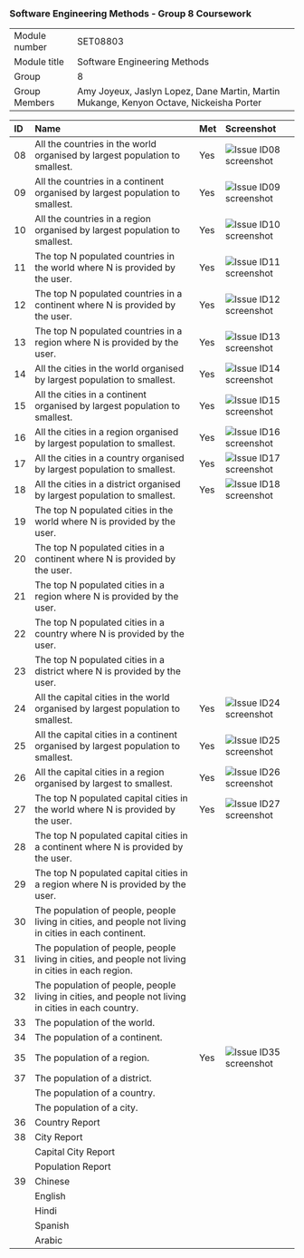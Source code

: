 ### Software Engineering Methods - Group 8 Coursework

| | |
| --- | --- |
| Module number | SET08803 |
| Module title | Software Engineering Methods |
| Group | 8 |
| Group Members | Amy Joyeux, Jaslyn Lopez, Dane Martin, Martin Mukange, Kenyon Octave, Nickeisha Porter |


|ID|Name| Met  | Screenshot                                                                                                                    |
|:----|:----|:-----|:------------------------------------------------------------------------------------------------------------------------------|
|08|All the countries in the world organised by largest population to smallest.| Yes  | ![Issue ID08 screenshot](https://github.com/Dane316/Group8/blob/master/screenshots/08_Countries_by_large-small.png)           |
|09|All the countries in a continent organised by largest population to smallest.| Yes  | ![Issue ID09 screenshot](https://github.com/Dane316/Group8/blob/master/screenshots/09_Countries_by_continent_large-small.png) |
|10|All the countries in a region organised by largest population to smallest.| Yes  | ![Issue ID10 screenshot](https://github.com/Dane316/Group8/blob/master/screenshots/10_Countries_by_region_large-small.png)    |
|11|The top N populated countries in the world where N is provided by the user.| Yes  | ![Issue ID11 screenshot](https://github.com/Dane316/Group8/blob/master/screenshots/11_Top_countries.png)                      |
|12|The top N populated countries in a continent where N is provided by the user.| Yes  | ![Issue ID12 screenshot](https://github.com/Dane316/Group8/blob/master/screenshots/12_Top_countries_in_continent.png)         |
|13|The top N populated countries in a region where N is provided by the user.| Yes  | ![Issue ID13 screenshot](https://github.com/Dane316/Group8/blob/master/screenshots/13_Top_countries_in_caribbean.png)         |
|14|All the cities in the world organised by largest population to smallest.| Yes  | ![Issue ID14 screenshot](https://github.com/Dane316/Group8/blob/master/screenshots/14_All_the_cities_in_the_world.png)        |
|15|All the cities in a continent organised by largest population to smallest.| Yes  | ![Issue ID15 screenshot](https://github.com/Dane316/Group8/blob/master/screenshots/15_Cities_in_continent_North_America.png)  |
|16|All the cities in a region organised by largest population to smallest.| Yes  | ![Issue ID16 screenshot](https://github.com/Dane316/Group8/blob/master/screenshots/16_All_cities_Caribbean_region.png)        |
|17|All the cities in a country organised by largest population to smallest.| Yes  | ![Issue ID17 screenshot](https://github.com/Dane316/Group8/blob/master/screenshots/17_All_cities_in_country.png)              |
|18|All the cities in a district organised by largest population to smallest.| Yes  | ![Issue ID18 screenshot](https://github.com/Dane316/Group8/blob/master/screenshots/18_All_cities_in_district.png)             |
|19|The top N populated cities in the world where N is provided by the user.|      |                                                                                                                               |
|20|The top N populated cities in a continent where N is provided by the user.|      |                                                                                                                               |
|21|The top N populated cities in a region where N is provided by the user.|      |                                                                                                                               |
|22|The top N populated cities in a country where N is provided by the user.|      |                                                                                                                               |
|23|The top N populated cities in a district where N is provided by the user.|      |                                                                                                                               |
|24|All the capital cities in the world organised by largest population to smallest.| Yes  | ![Issue ID24 screenshot](https://github.com/Dane316/Group8/blob/master/screenshots/24_All_Capital_Cities_in_the_world.PNG)    |
|25|All the capital cities in a continent organised by largest population to smallest.| Yes  | ![Issue ID25 screenshot](https://github.com/Dane316/Group8/blob/master/screenshots/25_All_Capital_Cities_in_a_Continent.PNG)  |
|26|All the capital cities in a region organised by largest to smallest.| Yes  | ![Issue ID26 screenshot](https://github.com/Dane316/Group8/blob/master/screenshots/26_All_Capital_Cities_in_a_Region.PNG)     |
|27|The top N populated capital cities in the world where N is provided by the user.| Yes  | ![Issue ID27 screenshot](https://github.com/Dane316/Group8/blob/master/screenshots/27_Top_N_Capital_Cities_in_the_world.PNG)  |
|28|The top N populated capital cities in a continent where N is provided by the user.|      |                                                                                                                               |
|29|The top N populated capital cities in a region where N is provided by the user.|      |                                                                                                                               |
|30|The population of people, people living in cities, and people not living in cities in each continent.|      |                                                                                                                               |
|31|The population of people, people living in cities, and people not living in cities in each region.|      |                                                                                                                               |
|32|The population of people, people living in cities, and people not living in cities in each country.|      |                                                                                                                               |
|33|The population of the world.|      |                                                                                                                               |
|34|The population of a continent.|      |                                                                                                                               |
|35|The population of a region.| Yes  | ![Issue ID35 screenshot](https://github.com/Dane316/Group8/blob/master/screenshots/35_Population_For_Region.PNG)    |
|37|The population of a district.|      |                                                                                                                               |
| |The population of a country.|      |                                                                                                                               |
| |  The population of a city.|      |                                                                                                                               |
|36|Country Report|      |                                                                                                                               |
|38|City Report|      |                                                                                                                               |
| |Capital City Report|      |                                                                                                                               |
| |Population Report|      |                                                                                                                               |
|39|Chinese|      |                                                                                                                               |
| |English|      |                                                                                                                               |
| |Hindi|      |                                                                                                                               |
| |Spanish|      |                                                                                                                               |
| |Arabic|      |                                                                                                                               |
